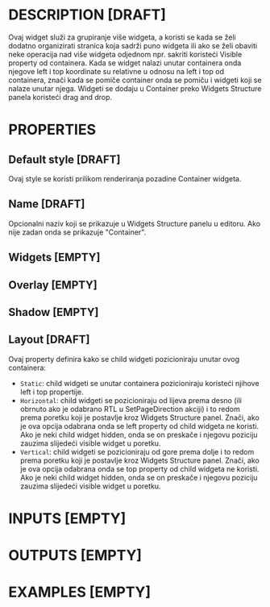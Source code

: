 # DESCRIPTION [DRAFT]

Ovaj widget služi za grupiranje više widgeta, a koristi se kada se želi dodatno organizirati stranica koja sadrži puno widgeta ili ako se želi obaviti neke operacija nad više widgeta odjednom npr. sakriti koristeći Visible property od containera. Kada se widget nalazi unutar containera onda njegove left i top koordinate su relativne u odnosu na left i top od containera, znači kada se pomiče container onda se pomiču i widgeti koji se nalaze unutar njega. Widgeti se dodaju u Container preko Widgets Structure panela koristeći drag and drop.

# PROPERTIES

## Default style [DRAFT]

Ovaj style se koristi prilikom renderiranja pozadine Container widgeta.

## Name [DRAFT]

Opcionalni naziv koji se prikazuje u Widgets Structure panelu u editoru. Ako nije zadan onda se prikazuje "Container".

## Widgets [EMPTY]


## Overlay [EMPTY]


## Shadow [EMPTY]


## Layout [DRAFT]

Ovaj property definira kako se child widgeti pozicioniraju unutar ovog containera:

-   `Static`: child widgeti se unutar containera pozicioniraju koristeći njihove left i top propertije.
-   `Horizontal`: child widgeti se pozicioniraju od lijeva prema desno (ili obrnuto ako je odabrano RTL u SetPageDirection akciji) i to redom prema poretku koji je postavlje kroz Widgets Structure panel. Znači, ako je ova opcija odabrana onda se left property od child widgeta ne koristi. Ako je neki child widget hidden, onda se on preskače i njegovu poziciju zauzima slijedeći visible widget u poretku.
-   `Vertical`: child widgeti se pozicioniraju od gore prema dolje i to redom prema poretku koji je postavlje kroz Widgets Structure panel. Znači, ako je ova opcija odabrana onda se top property od child widgeta ne koristi. Ako je neki child widget hidden, onda se on preskače i njegovu poziciju zauzima slijedeći visible widget u poretku.

# INPUTS [EMPTY]

# OUTPUTS [EMPTY]

# EXAMPLES [EMPTY]
